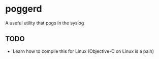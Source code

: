 # poggerd
A useful utility that pogs in the syslog 

## TODO

- Learn how to compile this for Linux (Objective-C on Linux is a pain)
